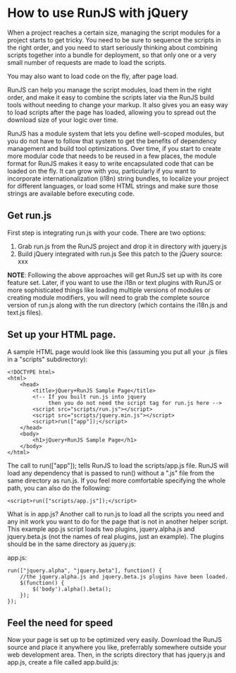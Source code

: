 # How to use RunJS with jQuery

When a project reaches a certain size, managing the script modules for a project starts to get tricky. You need to be sure to sequence the scripts in the right order, and you need to start seriously thinking about combining scripts together into a bundle for deployment, so that only one or a very small number of requests are made to load the scripts.

You may also want to load code on the fly, after page load.

RunJS can help you manage the script modules, load them in the right order, and make it easy to combine the scripts later via the RunJS build tools without needing to change your markup. It also gives you an easy way to load scripts after the page has loaded, allowing you to spread out the download size of your logic over time.

RunJS has a module system that lets you define well-scoped modules, but you do not have to follow that system to get the benefits of dependency management and build tool optimizations. Over time, if you start to create more modular code that needs to be reused in a few places, the module format for RunJS makes it easy to write encapsulated code that can be loaded on the fly. It can grow with you, particularly if you want to incorporate internationalization (i18n) string bundles, to localize your project for different languages, or load some HTML strings and make sure those strings are available before executing code.

## Get run.js

First step is integrating run.js with your code. There are two options:

1. Grab run.js from the RunJS project and drop it in directory with jquery.js
2. Build jQuery integrated with run.js See this patch to the jQuery source:
xxx

**NOTE**: Following the above approaches will get RunJS set up with its core feature set. Later, if you want to use the i18n or text plugins with RunJS or more sophisticated things like loading multiple versions of modules or creating module modifiers, you will need to grab the complete source version of run.js along with the run directory (which contains the i18n.js and text.js files).

## Set up your HTML page.

A sample HTML page would look like this (assuming you put all your .js files in a "scripts" subdirectory):

    <!DOCTYPE html>
    <html>
        <head>
            <title>jQuery+RunJS Sample Page</title>
            <!-- If you built run.js into jquery
                 then you do not need the script tag for run.js here -->
            <script src="scripts/run.js"></script>
            <script src="scripts/jquery.min.js"></script>
            <script>run(["app"]);</script>
        </head>
        <body>
            <h1>jQuery+RunJS Sample Page</h1>
        </body>
    </html>

The call to run(["app"]); tells RunJS to load the scripts/app.js file. RunJS will load any dependency that is passed to run() without a ".js" file from the same directory as run.js. If you feel more comfortable specifying the whole path, you can also do the following:

    <script>run(["scripts/app.js"]);</script>

What is in app.js? Another call to run.js to load all the scripts you need and any init work you want to do for the page that is not in another helper script. This example app.js script loads two plugins, jquery.alpha.js and jquery.beta.js (not the names of real plugins, just an example). The plugins should be in the same directory as jquery.js:

app.js:

    run(["jquery.alpha", "jquery.beta"], function() {
        //the jquery.alpha.js and jquery.beta.js plugins have been loaded.
        $(function() {
            $('body').alpha().beta();
        });
    });

## Feel the need for speed

Now your page is set up to be optimized very easily. Download the RunJS source and place it anywhere you like, preferrably somewhere outside your web development area. Then, in the scripts directory that has jquery.js and app.js, create a file called app.build.js:

